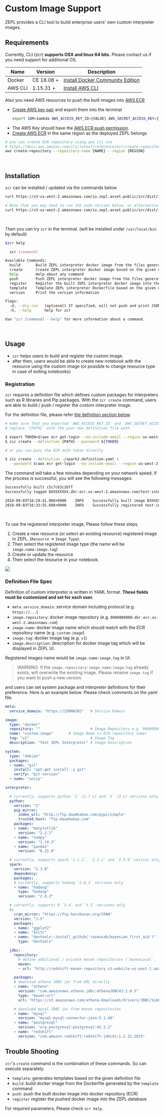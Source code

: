 <h1>Custom Image Support</h1>

ZEPL provides a CLI tool to build enterprise users' own custom interpreter images.

## Requirements

Currently, CLI (zcr) **supports OSX and linux 64 bits.** Please contact us if you need support for additional OS.

| Name  | Version | Description  |
|---|---|---|
| Docker | CE 18.06 +  | [Install Docker Community Edition](https://store.docker.com/search?type=edition&offering=community) |
| AWS CLI  | 1.15.31 + |  [Install AWS CLI](https://docs.aws.amazon.com/cli/latest/userguide/installing.html) |

Also you need AWS resources to push the built images into [AWS ECR](https://aws.amazon.com/ecr/)

- [Create AWS key pair](https://docs.aws.amazon.com/IAM/latest/UserGuide/id_credentials_access-keys.html#Using_CreateAccessKey) and export them into the terminal
    ```bash
    export IAM=1ambda AWS_ACCESS_KEY_ID={VALUE} AWS_SECRET_ACCESS_KEY={VALUE}
    ```
- The AWS Key should have the [AWS ECR push permission](https://docs.aws.amazon.com/AmazonECR/latest/userguide/ecr_managed_policies.html).
- [Create AWS ECR](https://docs.aws.amazon.com/AmazonECR/latest/userguide/repository-create.html) in the same region as the deployed ZEPL belongs

```bash
# you can create ECR repository using aws cli too
# https://docs.aws.amazon.com/cli/latest/reference/ecr/create-repository.html
aws create-repository --repository-name {NAME} --region {REGION}
```

<br/>

## Installation

`zcr` can be installed / updated via the commands below.

```bash
curl https://s3-us-west-2.amazonaws.com/io.zepl.asset.public/zcr/dist/install.sh | bash -

# Note that you may need to run the sudo version below, or alternatively chown /usr/local
curl https://s3-us-west-2.amazonaws.com/io.zepl.asset.public/zcr/dist/install.sh | sudo bash -
```

<br/>

Then you can try `zcr` in the terminal. (will be installed under `/usr/local/bin` by default)

```bash
$zcr help

  zcr [command]

Available Commands:
  build       Build ZEPL interpreter docker image from the files generated by `template` command
  create      Create ZEPL interpreter docker image based on the given definition file (.yaml)
  help        Help about any command
  push        Push ZEPL interpreter docker image from the files generated by `build` command
  register    Register the built ZEPL interpreter docker image into the service database
  template    Template ZEPL interpreter Dockerfile based on the given definition file (.yaml)
  version     Print the version information

Flags:
  -d, --dry-run   (optional) If specified, will not push and print JSON output.
  -h, --help      help for zcr

Use "zcr [command] --help" for more information about a command.
```

<br/>

## Usage

- `zcr` helps users to build and register the custom image.
- after then, users would be able to create new notebook with the resource using the custom image (or possible to change resource type in case of exiting notebooks)

### Registration

`zcr` requires a definition file which defines custom packages for interpreters such as R libraries and Pip packages.
With the `zcr create` command, users are able to build / push / register the custom interpreter image.

For the definition file, please refer [the definition section below](./#definition-file-spec).

```bash
# make sure that you exported `AWS_ACCESS_KEY_ID` and `AWS_SECRET_ACCESS_KEY` as env variables.
# replace `{PATH}` with the your own definition file path

$ export TOKEN=$(aws ecr get-login --no-include-email --region us-west-2 | cut -d" " -f6)
$ zic create --definition {PATH} --password ${TOKEN}

# or you can pass the ECR auth token directly

$ zic create --definition ./spark2.definition.yaml \
  --password $(aws ecr get-login --no-include-email --region us-west-2 | cut -d" " -f6)
```

The command will take a few minutes depending on your network speed. If the process is successful, you will see the following messages:

```bash
Successfully built c5c7c63c2bff
Successfully tagged 8XXXXXXXX.dkr.ecr.us-west-2.amazonaws.com/test-interpreter-image:v1

2018-09-03T16:29:41.968+0900    INFO    Successfully built image 8XXXXXXXX.dkr.ecr.us-west-2.amazonaws.com/test-interpreter-image:v1
2018-09-03T16:33:55.688+0900    INFO    Successfully registered test-interpreter-image:v1 into https://XXXX.zepl.com/api/...
```

<br/>

To use the registered interpreter image, Please follow these steps.

1. Create a new resource (or select an existing resource) registered image in ZEPL. (`Resource` -> `Image Type`).
2. Then select the registered image type (the name will be `image.name:image.tag`)
3. Create or update the resource
4. Then select the resource in your notebook.

<img src="../../../img/custom_image_support/custom-image-resource.png" class="image-box big-img" />

<br/>

### Definition File Spec

Definition of custom interpreter is written in YAML format. **These fields must be customized and set for each user.**

- `meta.service_domain`: service domain including protocol (e.g. `https://...`)
- `image.repository`: docker image repository (e.g. `0000000000.dkr.ecr.us-west-2.amazonaws.com`)
- `image.name`: docker image name which should match with the ECR repository name (e.g. `custom-image`)
- `image.tag`: docker image tag (e.g. `v1`)
- `image.description`: description for docker image tag which will be displayed in ZEPL UI.

Registered images name would be `image.name:image.tag` in UI.

> WARNING: If the `image.repository:image.name:image:tag` already exists, will overwrite the existing image. Please rename `image.tag` if you want to push a new version.

and users can set system package and interpreter definitions for their preference. Here is an example below. Please check comments on the yaml file.

```yaml
meta:
  service_domain: "https://{DOMAIN}"   # Service Domain

image:
  type: "docker"
  repository: ""                       # Image Repository e.g `0000000000.dkr.ecr.us-west-2.amazonaws.com`
  name: "custom-image"       # Image Name (= ECR repository name)
  tag: "v1"                            # Image Tag
  description: "Test ZEPL Interpreter" # Image Description

system:
  type: "debian"
  packages:
  - name: "git"
    install: "apt-get install -y git"
    verify: "git version"
  - name: "unzip"

interpreter:

  # currently, supports python `2` (2.7.x) and `3` (3.x) verisons only
  python:
    version: "2"
    pip_mirror:
      index_url: "http://ftp.daumkakao.com/pypi/simple"
      trusted_host: "ftp.daumkakao.com"
    packages:
    - name: "matplotlib"
      version: "2.2.2"
    - name: "numpy"
      version: "1.14.3"
    - name: "pandas"
      version: "0.22.0"

  # currently, supports spark `2.1.2`, `2.2.1` and `2.3.0` versins only
  spark:
    version: "2.3.0"
    dependency:
    packages:
    # currently, supports hadoop `2.8.3` verisons only
    - name: "hadoop"
      type: "hadoop"
      version: "2.8.3"

  # currently, supports R `3.4` and `3.5` verisons only
  r:
    cran_mirror: "https://ftp.harukasan.org/CRAN"
    version: "3.5"
    packages:
    - name: "ggplot2"
    - name: "knitr"
    - name: "devtools::install_github('rasmusab/bayesian_first_aid')"
      type: "devtools"

  jdbc:
    repository:
      # define additional / private maven repositories (`mavenLocal`, `mavenCentral` are used by default)
      maven:
      - url: "http://redshift-maven-repository.s3-website-us-east-1.amazonaws.com/release"

    packages:
    # download athena JDBC jar from URL directly
    - name: "athena"
      version: "com.amazonaws.athena.jdbc:AthenaJDBC41:2.0.5"
      type: "maven:url"
      url: "https://s3.amazonaws.com/athena-downloads/drivers/JDBC/SimbaAthenaJDBC_2.0.5/AthenaJDBC41_2.0.5.jar"

    # download mysql JDBC jar from maven repositories
    - name: "mysql"
      version: "mysql:mysql-connector-java:5.1.46"
    - name: "postgresql"
      version: "org.postgresql:postgresql:42.2.2"
    - name: "redshift"
      version: "com.amazon.redshift:redshift-jdbc41:1.2.15.1025"
```

## Trouble Shooting

`zcr`'s `create` command is the combination of these commands. So can execute separately.

- `template`: generates templates based on the given definition file
- `build`: build docker image from the Dockerfile generated by the `template` command
- `push`: push the built docker image into docker repository (ECR)
- `register` register the pushed docker image into the ZEPL database

For required parameters, Please check `zcr help`.




